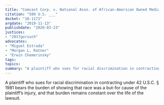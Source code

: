 ```yaml
---
title: "Comcast Corp. v. National Assn. of African-American Owned Media"
citation: "589 U.S. ___"
docket: "18-1171"
argdate: "2019-11-13"
publishdate: "2020-03-23"
justices:
- "2017gorsuch"
advocates:
- "Miguel Estrada"
- "Morgan L. Ratner"
- "Erwin Chemerinsky"
tags:
topics:
summary: "A plaintiff who sues for racial discrimination in contracting under 42 U.S.C. § 1981 bears the burden of showing that race was a but-for cause of the plaintiff’s injury, and that burden remains constant over the life of the lawsuit."
---
```

A plaintiff who sues for racial discrimination in contracting under 42 U.S.C. § 1981 bears the burden of showing that race was a but-for cause of the plaintiff’s injury, and that burden remains constant over the life of the lawsuit.